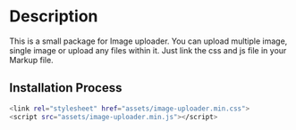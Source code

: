 # Description
This is a small package for Image uploader. You can upload multiple image, single image or upload any files within it. Just link the css and js file in your Markup file.

## Installation Process

```bash
<link rel="stylesheet" href="assets/image-uploader.min.css">
<script src="assets/image-uploader.min.js"></script>
```
